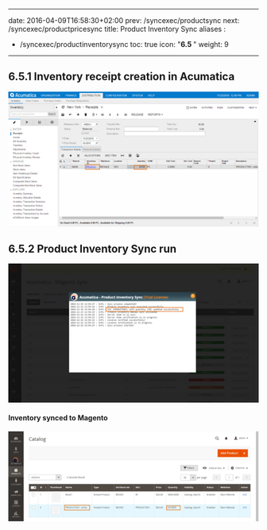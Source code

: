 
---
date: 2016-04-09T16:58:30+02:00
prev: /syncexec/productsync
next: /syncexec/productpricesync
title: Product Inventory Sync
aliases :
  - /syncexec/productinventorysync
toc: true
icon: "<b>6.5 </b>"
weight: 9
---

## 6.5.1 Inventory receipt creation in Acumatica

![Magic](images/inventory-receipt-creation-acumatica.png?classes=shadow)


## 6.5.2 Product Inventory Sync run

![Magic](images/product-inventory-sync-run.png?classes=shadow)

#### Inventory synced to Magento

![Magic](images/inventory-synced-magento.png?classes=shadow)
